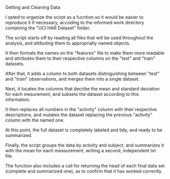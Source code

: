Getting and Cleaning Data

I opted to organize the scirpt as a fucntion so it would be easier to reproduce it if necessary, accoding to the informed work directory containing the "UCI HAR Dataset" folder.

The script starts off by reading all files that will be used throughout the analysis, and attibuting them to appropriatly named objects. 

It then formats the names on the "features" file to make them more readable and attributes them to their respective columns on the "test" and "train" datasets.

After that, it adds a column to both datasets distinguishing between "test" and "train" observations, and merges them into a single dataset.   

Next, it locates the columns that decribe the mean and standard deviation for each mesurement, and subsets the dataset according to this information.

It then replaces all numbers in the "activity" column with their respective descriptions, and mutates the dataset replacing the previous "activity" column with the named one.

At this point, the full dataset is completely labeled and tidy, and ready to be summarized. 

Finally, the script groups the data by activity and subject, and summarizes it with the mean for each measurement, writing a second, independent txt file. 

The function also includes a call for returning the head of each final data set (complete and summarized one), as to confirm that it has worked correctly. 

